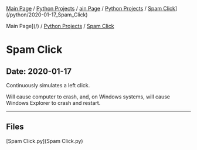 [Main Page](/) / [Python Projects](/python) / [ain Page](/) / [Python Projects](/python) / [Spam Click](/python/2020-01-17_Spam_Click)](/python/2020-01-17_Spam_Click)

Main Page](/) / [Python Projects](/python) / [Spam Click](/python/2020-01-17_Spam_Click)

# Spam Click

## Date: 2020-01-17

Continuously simulates a left click.

Will cause computer to crash, and, on Windows systems, will cause Windows Explorer to crash and restart.

-----

## Files

[Spam Click.py](Spam Click.py)
